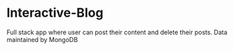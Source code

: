# Interactive-Blog
Full stack app where user can post their content and delete their posts. Data maintained by MongoDB

